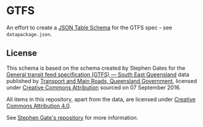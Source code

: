 # GTFS

An effort to create a [JSON Table Schema](http://frictionlessdata.io/guides/json-table-schema/) for the GTFS spec - see `datapackage.json`.

## License
This schema is based on the schema created by Stephen Gates for the [General transit feed specification (GTFS) — South East Queensland](https://data.qld.gov.au/dataset/general-transit-feed-specification-gtfs-seq) data published by [Transport and Main Roads, Queensland Government](http://www.tmr.qld.gov.au/), licensed under [Creative Commons Attribution](https://creativecommons.org/licenses/by/3.0/au/) sourced on 07 September 2016.

All items in this repository, apart from the data, are licensed under [Creative Commons Attribution 4.0](https://creativecommons.org/licenses/by/4.0/).

See [Stephen Gate's repository](https://github.com/Stephen-Gates/GTFS) for more information.
